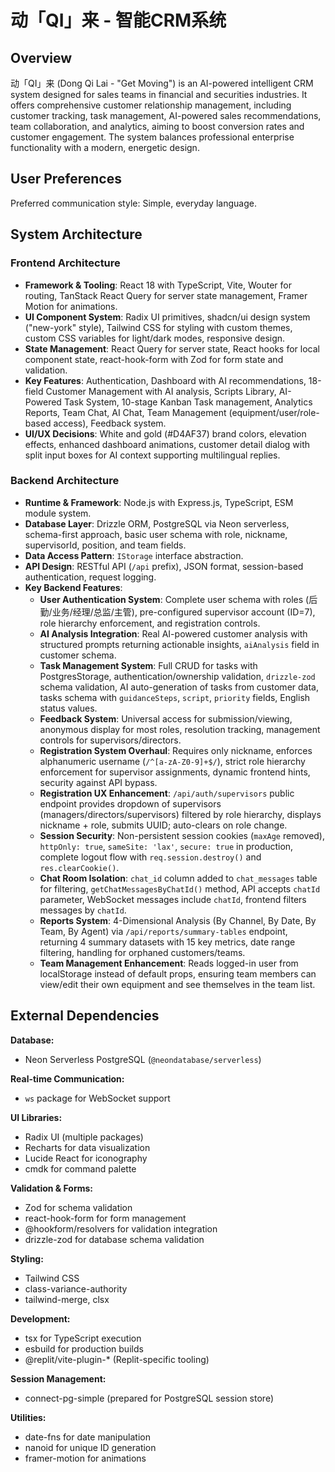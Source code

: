 # 动「QI」来 - 智能CRM系统

## Overview
动「QI」来 (Dong Qi Lai - "Get Moving") is an AI-powered intelligent CRM system designed for sales teams in financial and securities industries. It offers comprehensive customer relationship management, including customer tracking, task management, AI-powered sales recommendations, team collaboration, and analytics, aiming to boost conversion rates and customer engagement. The system balances professional enterprise functionality with a modern, energetic design.

## User Preferences
Preferred communication style: Simple, everyday language.

## System Architecture

### Frontend Architecture
- **Framework & Tooling**: React 18 with TypeScript, Vite, Wouter for routing, TanStack React Query for server state management, Framer Motion for animations.
- **UI Component System**: Radix UI primitives, shadcn/ui design system ("new-york" style), Tailwind CSS for styling with custom themes, custom CSS variables for light/dark modes, responsive design.
- **State Management**: React Query for server state, React hooks for local component state, react-hook-form with Zod for form state and validation.
- **Key Features**: Authentication, Dashboard with AI recommendations, 18-field Customer Management with AI analysis, Scripts Library, AI-Powered Task System, 10-stage Kanban Task management, Analytics Reports, Team Chat, AI Chat, Team Management (equipment/user/role-based access), Feedback system.
- **UI/UX Decisions**: White and gold (#D4AF37) brand colors, elevation effects, enhanced dashboard animations, customer detail dialog with split input boxes for AI context supporting multilingual replies.

### Backend Architecture
- **Runtime & Framework**: Node.js with Express.js, TypeScript, ESM module system.
- **Database Layer**: Drizzle ORM, PostgreSQL via Neon serverless, schema-first approach, basic user schema with role, nickname, supervisorId, position, and team fields.
- **Data Access Pattern**: `IStorage` interface abstraction.
- **API Design**: RESTful API (`/api` prefix), JSON format, session-based authentication, request logging.
- **Key Backend Features**:
    - **User Authentication System**: Complete user schema with roles (后勤/业务/经理/总监/主管), pre-configured supervisor account (ID=7), role hierarchy enforcement, and registration controls.
    - **AI Analysis Integration**: Real AI-powered customer analysis with structured prompts returning actionable insights, `aiAnalysis` field in customer schema.
    - **Task Management System**: Full CRUD for tasks with PostgresStorage, authentication/ownership validation, `drizzle-zod` schema validation, AI auto-generation of tasks from customer data, tasks schema with `guidanceSteps`, `script`, `priority` fields, English status values.
    - **Feedback System**: Universal access for submission/viewing, anonymous display for most roles, resolution tracking, management controls for supervisors/directors.
    - **Registration System Overhaul**: Requires only nickname, enforces alphanumeric username (`/^[a-zA-Z0-9]+$/`), strict role hierarchy enforcement for supervisor assignments, dynamic frontend hints, security against API bypass.
    - **Registration UX Enhancement**: `/api/auth/supervisors` public endpoint provides dropdown of supervisors (managers/directors/supervisors) filtered by role hierarchy, displays nickname + role, submits UUID; auto-clears on role change.
    - **Session Security**: Non-persistent session cookies (`maxAge` removed), `httpOnly: true`, `sameSite: 'lax'`, `secure: true` in production, complete logout flow with `req.session.destroy()` and `res.clearCookie()`.
    - **Chat Room Isolation**: `chat_id` column added to `chat_messages` table for filtering, `getChatMessagesByChatId()` method, API accepts `chatId` parameter, WebSocket messages include `chatId`, frontend filters messages by `chatId`.
    - **Reports System**: 4-Dimensional Analysis (By Channel, By Date, By Team, By Agent) via `/api/reports/summary-tables` endpoint, returning 4 summary datasets with 15 key metrics, date range filtering, handling for orphaned customers/teams.
    - **Team Management Enhancement**: Reads logged-in user from localStorage instead of default props, ensuring team members can view/edit their own equipment and see themselves in the team list.

## External Dependencies

**Database:**
- Neon Serverless PostgreSQL (`@neondatabase/serverless`)

**Real-time Communication:**
- `ws` package for WebSocket support

**UI Libraries:**
- Radix UI (multiple packages)
- Recharts for data visualization
- Lucide React for iconography
- cmdk for command palette

**Validation & Forms:**
- Zod for schema validation
- react-hook-form for form management
- @hookform/resolvers for validation integration
- drizzle-zod for database schema validation

**Styling:**
- Tailwind CSS
- class-variance-authority
- tailwind-merge, clsx

**Development:**
- tsx for TypeScript execution
- esbuild for production builds
- @replit/vite-plugin-* (Replit-specific tooling)

**Session Management:**
- connect-pg-simple (prepared for PostgreSQL session store)

**Utilities:**
- date-fns for date manipulation
- nanoid for unique ID generation
- framer-motion for animations